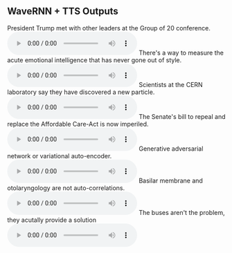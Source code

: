 ## WaveRNN + TTS Outputs
President Trump met with other leaders at the Group of 20 conference.
<audio src="https://github.com/fatchord/model_outputs/blob/master/ljspeech_9bit_mulaw/tts1.wav?raw=true" controls preload></audio>
There's a way to measure the acute emotional intelligence that has never gone out of style.
<audio src="https://github.com/fatchord/model_outputs/blob/master/ljspeech_9bit_mulaw/tts2.wav?raw=true" controls preload></audio>
Scientists at the CERN laboratory say they have discovered a new particle.
<audio src="https://github.com/fatchord/model_outputs/blob/master/ljspeech_9bit_mulaw/tts3.wav?raw=true" controls preload></audio>
The Senate's bill to repeal and replace the Affordable Care-Act is now imperiled.
<audio src="https://github.com/fatchord/model_outputs/blob/master/ljspeech_9bit_mulaw/tts4.wav?raw=true" controls preload></audio>
Generative adversarial network or variational auto-encoder.
<audio src="https://github.com/fatchord/model_outputs/blob/master/ljspeech_9bit_mulaw/tts5.wav?raw=true" controls preload></audio>
Basilar membrane and otolaryngology are not auto-correlations.
<audio src="https://github.com/fatchord/model_outputs/blob/master/ljspeech_9bit_mulaw/tts6.wav?raw=true" controls preload></audio>
The buses aren't the problem, they acutally provide a solution
<audio src="https://github.com/fatchord/model_outputs/blob/master/ljspeech_9bit_mulaw/tts7.wav?raw=true" controls preload></audio>
